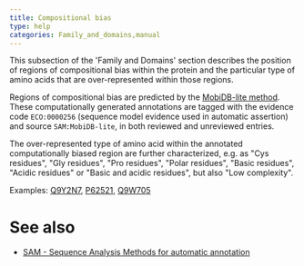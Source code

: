 ```yaml
---
title: Compositional bias
type: help
categories: Family_and_domains,manual
---
```


This subsection of the 'Family and Domains' section describes the position of regions of compositional bias within the protein and the particular type of amino acids that are over-represented within those regions.

Regions of compositional bias are predicted by the [MobiDB-lite method](https://doi.org/10.1093/bioinformatics/btx015). These computationally generated annotations are tagged with the evidence code `ECO:0000256` (sequence model evidence used in automatic assertion) and source `SAM:MobiDB-lite`, in both reviewed and unreviewed entries.

The over-represented type of amino acid within the annotated computationally biased region are further characterized, e.g. as "Cys residues", "Gly residues", "Pro residues", "Polar residues", "Basic residues", "Acidic residues" or "Basic and acidic residues", but also "Low complexity".

Examples: [Q9Y2N7](https://www.uniprot.org/uniprotkb/Q9Y2N7#family_and_domains), [P62521](https://www.uniprot.org/uniprotkb/P62521#family_and_domains), [Q9W705](https://www.uniprot.org/uniprotkb/Q9W705#family_and_domains)

# See also

-   [SAM - Sequence Analysis Methods for automatic annotation](https://www.uniprot.org/help/sam)
